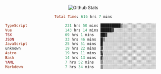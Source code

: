 <!DOCTYPE html>
<body>
<div align="center">
  
  ![Github Stats](https://github-readme-stats.vercel.app/api?username=verycrunchy&show_icons=true&theme=radical)

<!--START_SECTION:waka-->

```ruby
Total Time: 616 hrs 7 mins

TypeScript                 231 hrs 50 mins █████████▒░░░░░░░░░░░░░░░   37.64 %
Vue                        143 hrs 14 mins █████▓░░░░░░░░░░░░░░░░░░░   23.25 %
TSX                        69 hrs 1 mins   ██▓░░░░░░░░░░░░░░░░░░░░░░   11.20 %
JSON                       33 hrs 46 mins  █▒░░░░░░░░░░░░░░░░░░░░░░░   05.48 %
JavaScript                 25 hrs 51 mins  █░░░░░░░░░░░░░░░░░░░░░░░░   04.20 %
unknown                    19 hrs 22 mins  ▓░░░░░░░░░░░░░░░░░░░░░░░░   03.14 %
Astro                      19 hrs 11 mins  ▓░░░░░░░░░░░░░░░░░░░░░░░░   03.11 %
Bash                       14 hrs 13 mins  ▓░░░░░░░░░░░░░░░░░░░░░░░░   02.31 %
YAML                       7 hrs 52 mins   ▒░░░░░░░░░░░░░░░░░░░░░░░░   01.28 %
Markdown                   7 hrs 34 mins   ▒░░░░░░░░░░░░░░░░░░░░░░░░   01.23 %
```

<!--END_SECTION:waka-->
</div>
</body>
</html>

